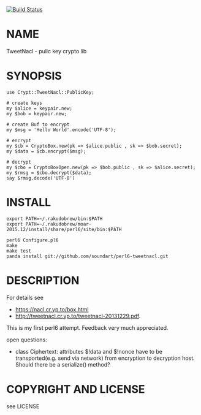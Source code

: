 
[![Build Status](https://travis-ci.org/soundart/perl6-tweetnacl.svg?branch=master)](https://travis-ci.org/soundart/perl6-tweetnacl)

NAME
====

TweetNacl - pulic key crypto lib

SYNOPSIS
========

    use Crypt::TweetNacl::PublicKey;

    # create keys
    my $alice = keypair.new;
    my $bob = keypair.new;

    # create Buf to encrypt
    my $msg = 'Hello World'.encode('UTF-8');

    # encrypt
    my $cb = CryptoBox.new(pk => $alice.public , sk => $bob.secret);
    my $data = $cb.encrypt($msg);

    # decrypt
    my $cbo = CryptoBoxOpen.new(pk => $bob.public , sk => $alice.secret);
    my $rmsg = $cbo.decrypt($data);
    say $rmsg.decode('UTF-8')


INSTALL
=======

    export PATH=~/.rakudobrew/bin:$PATH
    export PATH=~/.rakudobrew/moar-2015.12/install/share/perl6/site/bin:$PATH

    perl6 Configure.pl6
    make
    make test
    panda install git://github.com/soundart/perl6-tweetnacl.git

DESCRIPTION
===========

For details see
- https://nacl.cr.yp.to/box.html
- http://tweetnacl.cr.yp.to/tweetnacl-20131229.pdf.

This is my first perl6 attempt. Feedback very much appreciated.

open questions:

- class Ciphertext: attributes $!data and $!nonce have to be
  transported(e.g. send via network) from encryption to
  decryption host. Should there be a serialize() method?

COPYRIGHT AND LICENSE
=====================

see LICENSE

